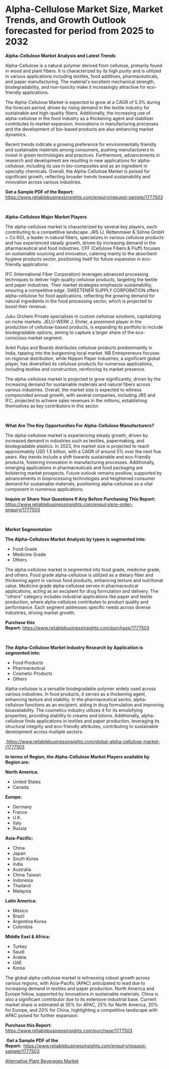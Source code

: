 <p><h1>Alpha-Cellulose Market Size, Market Trends, and Growth Outlook forecasted for period from 2025 to 2032</h1></p><p><strong>Alpha-Cellulose Market Analysis and Latest Trends</strong></p>
<p><p>Alpha-Cellulose is a natural polymer derived from cellulose, primarily found in wood and plant fibers. It is characterized by its high purity and is utilized in various applications including textiles, food additives, pharmaceuticals, and paper manufacturing. The material's excellent mechanical strength, biodegradability, and non-toxicity make it increasingly attractive for eco-friendly applications.</p><p>The Alpha-Cellulose Market is expected to grow at a CAGR of 5.3% during the forecast period, driven by rising demand in the textile industry for sustainable and high-quality fibers. Additionally, the increasing use of alpha-cellulose in the food industry as a thickening agent and stabilizer contributes to market expansion. Innovations in manufacturing processes and the development of bio-based products are also enhancing market dynamics.</p><p>Recent trends indicate a growing preference for environmentally friendly and sustainable materials among consumers, pushing manufacturers to invest in green technologies and practices. Furthermore, advancements in research and development are resulting in new applications for alpha-cellulose, including its use in bio-composites and as an ingredient in specialty chemicals. Overall, the Alpha-Cellulose Market is poised for significant growth, reflecting broader trends toward sustainability and innovation across various industries.</p></p>
<p><strong>Get a Sample PDF of the Report:&nbsp;</strong> <a href="https://www.reliablebusinessinsights.com/enquiry/request-sample/1777503?utm_campaign=2397&utm_medium=2&utm_source=Github&utm_content=ia&utm_term=15022025&utm_id=alpha-cellulose">https://www.reliablebusinessinsights.com/enquiry/request-sample/1777503</a></p>
<p>&nbsp;</p>
<p><strong>Alpha-Cellulose Major Market Players</strong></p>
<p><p>The alpha-cellulose market is characterized by several key players, each contributing to a competitive landscape. JRS (J. Rettenmaier & Söhne GmbH + Co KG), a leader in natural fibers, specializes in various cellulose products and has experienced steady growth, driven by increasing demand in the pharmaceutical and food industries. CFF (Cellulose Fibers & Fluff) focuses on sustainable sourcing and innovation, catering mainly to the absorbent hygiene products sector, positioning itself for future expansion in eco-friendly applications.</p><p>IFC (International Fiber Corporation) leverages advanced processing techniques to deliver high-quality cellulose products, targeting the textile and paper industries. Their market strategies emphasize sustainability, ensuring a competitive edge. SWEETENER SUPPLY CORPORATION offers alpha-cellulose for food applications, reflecting the growing demand for natural ingredients in the food processing sector, which is projected to boost their revenue.</p><p>Juku Orchem Private specializes in custom cellulose solutions, capitalizing on niche markets. JELU-WERK J. Ehrler, a prominent player in the production of cellulose-based products, is expanding its portfolio to include biodegradable options, aiming to capture a larger share of the eco-conscious market segment.</p><p>Ankit Pulps and Boards distributes cellulose products predominantly in India, tapping into the burgeoning local market. NB Entrepreneurs focuses on regional distribution, while Nippon Paper Industries, a significant global player, has diversified its cellulose products for numerous applications, including textiles and construction, reinforcing its market presence.</p><p>The alpha-cellulose market is projected to grow significantly, driven by the increasing demand for sustainable materials and natural fibers across various industries. Overall, the market size is expected to witness compounded annual growth, with several companies, including JRS and IFC, projected to achieve sales revenues in the millions, establishing themselves as key contributors in this sector.</p></p>
<p>&nbsp;</p>
<p><strong>What Are The Key Opportunities For Alpha-Cellulose Manufacturers?</strong></p>
<p><p>The alpha-cellulose market is experiencing steady growth, driven by increased demand in industries such as textiles, papermaking, and biodegradable plastics. In 2023, the market size is projected to reach approximately USD 1.5 billion, with a CAGR of around 5% over the next five years. Key trends include a shift towards sustainable and eco-friendly products, fostering innovation in manufacturing processes. Additionally, emerging applications in pharmaceuticals and food packaging are bolstering market prospects. Future outlook remains positive, supported by advancements in bioprocessing technologies and heightened consumer demand for sustainable materials, positioning alpha-cellulose as a vital component in numerous applications.</p></p>
<p><strong>Inquire or Share Your Questions If Any Before Purchasing This Report:</strong> <a href="https://www.reliablebusinessinsights.com/enquiry/pre-order-enquiry/1777503?utm_campaign=2397&utm_medium=2&utm_source=Github&utm_content=ia&utm_term=15022025&utm_id=alpha-cellulose">https://www.reliablebusinessinsights.com/enquiry/pre-order-enquiry/1777503</a></p>
<p>&nbsp;</p>
<p><strong>Market Segmentation</strong></p>
<p><strong>The Alpha-Cellulose Market Analysis by types is segmented into:</strong></p>
<p><ul><li>Food Grade</li><li>Medicine Grade</li><li>Others</li></ul></p>
<p><p>The alpha-cellulose market is segmented into food grade, medicine grade, and others. Food grade alpha-cellulose is utilized as a dietary fiber and thickening agent in various food products, enhancing texture and nutritional value. Medicine grade alpha-cellulose serves in pharmaceutical applications, acting as an excipient for drug formulation and delivery. The "others" category includes industrial applications like paper and textile production, where alpha-cellulose contributes to product quality and performance. Each segment addresses specific needs across diverse industries, driving market growth.</p></p>
<p><strong>Purchase this Report:&nbsp;</strong><a href="https://www.reliablebusinessinsights.com/purchase/1777503?utm_campaign=2397&utm_medium=2&utm_source=Github&utm_content=ia&utm_term=15022025&utm_id=alpha-cellulose">https://www.reliablebusinessinsights.com/purchase/1777503</a></p>
<p>&nbsp;</p>
<p><strong>The Alpha-Cellulose Market Industry Research by Application is segmented into:</strong></p>
<p><ul><li>Food Products</li><li>Pharmaceutical</li><li>Cosmetic Products</li><li>Others</li></ul></p>
<p><p>Alpha-cellulose is a versatile biodegradable polymer widely used across various industries. In food products, it serves as a thickening agent, enhancing texture and stability. In the pharmaceutical sector, alpha-cellulose functions as an excipient, aiding in drug formulation and improving bioavailability. The cosmetics industry utilizes it for its emulsifying properties, providing stability to creams and lotions. Additionally, alpha-cellulose finds applications in textiles and paper production, leveraging its structural integrity and eco-friendly attributes, contributing to sustainable development across multiple sectors.</p></p>
<p><a href="https://www.reliablebusinessinsights.com/global-alpha-cellulose-market-r1777503?utm_campaign=2397&utm_medium=2&utm_source=Github&utm_content=ia&utm_term=15022025&utm_id=alpha-cellulose">&nbsp;https://www.reliablebusinessinsights.com/global-alpha-cellulose-market-r1777503</a></p>
<p><strong>In terms of Region, the Alpha-Cellulose Market Players available by Region are:</strong></p>
<p>
    <p> <strong> North America: </strong>
        <ul>
            <li>United States</li>
            <li>Canada</li>
        </ul>
        </p> 
    <p> <strong> Europe: </strong>
        <ul>
            <li>Germany</li>
            <li>France</li>
            <li>U.K.</li>
            <li>Italy</li>
            <li>Russia</li>
        </ul>
        </p> 
    <p> <strong> Asia-Pacific: </strong>
        <ul>
            <li>China</li>
            <li>Japan</li>
            <li>South Korea</li>
            <li>India</li>
            <li>Australia</li>
            <li>China Taiwan</li>
            <li>Indonesia</li>
            <li>Thailand</li>
            <li>Malaysia</li>
        </ul>
        </p> 
    <p> <strong> Latin America: </strong>
        <ul>
            <li>Mexico</li>
            <li>Brazil</li>
            <li>Argentina Korea</li>
            <li>Colombia</li>
        </ul>
        </p> 
    <p> <strong> Middle East & Africa: </strong>
        <ul>
            <li>Turkey</li>
            <li>Saudi</li>
            <li>Arabia</li>
            <li>UAE</li>
            <li>Korea</li>
        </ul>
    </p>
    </p>
<p><p>The global alpha-cellulose market is witnessing robust growth across various regions, with Asia-Pacific (APAC) anticipated to lead due to increasing demand in textiles and paper production. North America and Europe follow, supported by innovations in sustainable materials. China is also a significant contributor due to its extensive industrial base. Current market share is estimated at 35% for APAC, 25% for North America, 20% for Europe, and 20% for China, highlighting a competitive landscape with APAC poised for further expansion.</p></p>
<p><strong>Purchase this Report: </strong><a href="https://www.reliablebusinessinsights.com/purchase/1777503?utm_campaign=2397&utm_medium=2&utm_source=Github&utm_content=ia&utm_term=15022025&utm_id=alpha-cellulose">https://www.reliablebusinessinsights.com/purchase/1777503</a></p>
<p>&nbsp;<strong>Get a Sample PDF of the Report:&nbsp;&nbsp;</strong><a href="https://www.reliablebusinessinsights.com/enquiry/request-sample/1777503?utm_campaign=2397&utm_medium=2&utm_source=Github&utm_content=ia&utm_term=15022025&utm_id=alpha-cellulose">https://www.reliablebusinessinsights.com/enquiry/request-sample/1777503</a></p>
<p><strong></strong></p>
<p><p><a href="https://github.com/oliveroste6/Market-Research-Report-List-1/blob/main/alternative-plant-beverages-market.md?utm_campaign=2397&utm_medium=2&utm_source=Github&utm_content=ia&utm_term=15022025&utm_id=alpha-cellulose">Alternative Plant Beverages Market</a></p></p>